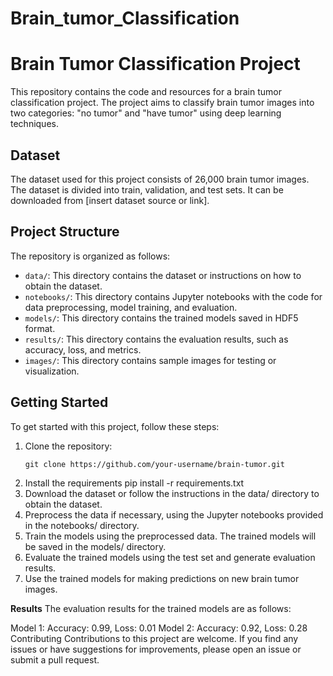 # Brain_tumor_Classification
# Brain Tumor Classification Project

This repository contains the code and resources for a brain tumor classification project. The project aims to classify brain tumor images into two categories: "no tumor" and "have tumor" using deep learning techniques.

## Dataset

The dataset used for this project consists of 26,000 brain tumor images. The dataset is divided into train, validation, and test sets. It can be downloaded from [insert dataset source or link].

## Project Structure

The repository is organized as follows:

- `data/`: This directory contains the dataset or instructions on how to obtain the dataset.
- `notebooks/`: This directory contains Jupyter notebooks with the code for data preprocessing, model training, and evaluation.
- `models/`: This directory contains the trained models saved in HDF5 format.
- `results/`: This directory contains the evaluation results, such as accuracy, loss, and metrics.
- `images/`: This directory contains sample images for testing or visualization.

## Getting Started

To get started with this project, follow these steps:

1. Clone the repository:
   ```shell
   git clone https://github.com/your-username/brain-tumor.git
2. Install the requirements 
   pip install -r requirements.txt
3. Download the dataset or follow the instructions in the data/ directory to obtain the dataset.
4. Preprocess the data if necessary, using the Jupyter notebooks provided in the notebooks/ directory.
5. Train the models using the preprocessed data. The trained models will be saved in the models/ directory.
6. Evaluate the trained models using the test set and generate evaluation results.
7. Use the trained models for making predictions on new brain tumor images.

**Results**
The evaluation results for the trained models are as follows:

Model 1: Accuracy: 0.99, Loss: 0.01
Model 2: Accuracy: 0.92, Loss: 0.28
Contributing
Contributions to this project are welcome. If you find any issues or have suggestions for improvements, please open an issue or submit a pull request.

